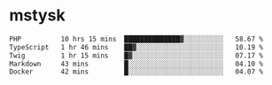# mstysk

<!--START_SECTION:waka-->

```txt
PHP          10 hrs 15 mins  ██████████████▓░░░░░░░░░░   58.67 %
TypeScript   1 hr 46 mins    ██▓░░░░░░░░░░░░░░░░░░░░░░   10.19 %
Twig         1 hr 15 mins    █▓░░░░░░░░░░░░░░░░░░░░░░░   07.17 %
Markdown     43 mins         █░░░░░░░░░░░░░░░░░░░░░░░░   04.10 %
Docker       42 mins         █░░░░░░░░░░░░░░░░░░░░░░░░   04.07 %
```

<!--END_SECTION:waka-->
